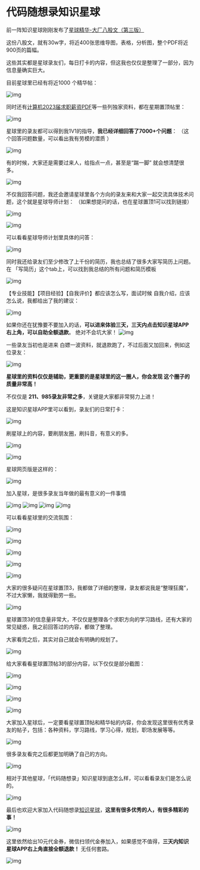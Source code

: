 # 代码随想录知识星球

前一阵知识星球刚刚发布了[星球精华-大厂八股文（第三版）](https://programmercarl.com/other/kstar_baguwen.html)

这份八股文，就有30w字，将近400张思维导图，表格，分析图，整个PDF将近900页的篇幅。

这些其实都是星球录友们，每日打卡的内容，但这我也仅仅是整理了一部分，因为信息量确实巨大。

目前星球里已经有将近1000 个精华帖：

![img](https://code-thinking-1253855093.file.myqcloud.com/pics/20221028105054.png)

同时还有[计算机2023届求职薪资PDF](https://programmercarl.com/other/2022salary.html)等一些列独家资料，都在星期置顶帖里：

![img](https://code-thinking-1253855093.file.myqcloud.com/pics/20230516112821.png)

星球里的录友都可以得到我1V1的指导，**我已经详细回答了7000+个问题**： （这个回答问题数量，可以看出我有劳模的潜质 ）

![img](https://code-thinking-1253855093.file.myqcloud.com/pics/20230426103803.png)

有的时候，大家还是需要过来人，给指点一点，甚至是“踹一脚” 就会想清楚很多。

![img](https://code-thinking-1253855093.file.myqcloud.com/pics/20220215164352.png)

不仅我回答问题，我还会邀请星球里各个方向的录友来和大家一起交流具体技术问题，这个就是星球导师计划： （如果想提问的话，也在星球置顶1可以找到链接）

![img](https://code-thinking-1253855093.file.myqcloud.com/pics/20230516113144.png)

![img](https://code-thinking-1253855093.file.myqcloud.com/pics/20230516113058.png)

可以看看星球导师计划里具体的问答：

![img](https://code-thinking-1253855093.file.myqcloud.com/pics/20230516115057.png)

同时我还给录友们至少修改了上千份的简历，我也总结了很多大家写简历上问题。在 「写简历」这个tab上，可以找到我总结的所有问题和简历模板

![img](https://code-thinking-1253855093.file.myqcloud.com/pics/20220516160018.png)

【专业技能】【项目经验】【自我评价】都应该怎么写，面试时候 自我介绍，应该怎么说，我都给出了我的建议：

![img](https://code-thinking-1253855093.file.myqcloud.com/pics/20220516155906.png)


如果你还在犹豫要不要加入的话，**可以进来体验三天，三天内点击知识星球APP右上角，可以自助全额退款**。 绝对不会坑大家！
![img](https://code-thinking-1253855093.file.myqcloud.com/pics/20230607171843.png)


一些录友当初也是进来 白嫖一波资料，就退款跑了，不过后面又加回来，例如这位录友：

![img](https://code-thinking-1253855093.file.myqcloud.com/pics/20220516160948.png)

**星球里的资料仅仅是辅助，更重要的是星球里的这一圈人，你会发现 这个圈子的质量非常高！**

不仅仅是 **211、985录友非常之多**，关键是大家都非常努力上进！

这是知识星球APP里可以看到，录友们的日常打卡：

![img](https://code-thinking-1253855093.file.myqcloud.com/pics/20220516161612.png)

刷星球上的内容，要刷朋友圈，刷抖音，有意义的多。

![img](https://code-thinking-1253855093.file.myqcloud.com/pics/20220321152039.png)

![img](https://code-thinking-1253855093.file.myqcloud.com/pics/20211208223737.png)

星球网页版是这样的：

![img](https://code-thinking-1253855093.file.myqcloud.com/pics/20220517161228.png)

加入星球，是很多录友当年做的最有意义的一件事情

![img](https://code-thinking-1253855093.file.myqcloud.com/pics/20220103142102.png)
![img](https://code-thinking-1253855093.file.myqcloud.com/pics/20220310154516.png)
![img](https://code-thinking-1253855093.file.myqcloud.com/pics/20211217103704.png)
![img](https://code-thinking-1253855093.file.myqcloud.com/pics/20211122223125.png)

可以看看星球里的交流氛围：

![img](https://code-thinking-1253855093.file.myqcloud.com/pics/20211112170200.png)

![img](https://code-thinking-1253855093.file.myqcloud.com/pics/20211112170840.png)

![img](https://code-thinking-1253855093.file.myqcloud.com/pics/20211115182306.png)

![img](https://code-thinking-1253855093.file.myqcloud.com/pics/20220115000350.png)

![img](https://code-thinking-1253855093.file.myqcloud.com/pics/20220130214431.png)

大家的很多疑问在星球置顶3，我都做了详细的整理，录友都说我是“整理狂魔”，不过大家懒，我就得勤劳一些。

![img](https://code-thinking-1253855093.file.myqcloud.com/pics/20220516162241.png)

星球置顶3的信息量非常大，不仅仅是整理各个求职方向的学习路线，还有大家的常见疑惑，我之前回答过的内容，都做了整理。

大家看完之后，其实对自己就会有明确的规划了。

![img](https://code-thinking-1253855093.file.myqcloud.com/pics/20220506151741.png)

给大家看看星球置顶帖3的部分内容，以下仅仅是部分截图：

![img](https://code-thinking-1253855093.file.myqcloud.com/pics/20220516215651.png)

![img](https://code-thinking-1253855093.file.myqcloud.com/pics/20220516215720.png)

![img](https://code-thinking-1253855093.file.myqcloud.com/pics/20220516215746.png)

![img](https://code-thinking-1253855093.file.myqcloud.com/pics/20220516215820.png)


大家加入星球后，一定要看星球置顶帖和精华帖的内容，你会发现这里很有优秀录友的帖子，包括：各种资料，学习路线，学习心得，规划，职场发展等等。

![img](https://code-thinking-1253855093.file.myqcloud.com/pics/20220517161701.png)

很多录友看完之后都更加明确了自己的方向。

![img](https://code-thinking-1253855093.file.myqcloud.com/pics/20220506151741.png)


相对于其他星球，「代码随想录」知识星球到底怎么样，可以看看录友们是怎么说的。

![img](https://code-thinking-1253855093.cos.ap-guangzhou.myqcloud.com/pics/20210721143201.png)

最后也欢迎大家加入代码随想录[知识星球](https://mp.weixin.qq.com/s/wPaJumc8afuzWLo72yRlIw)，**这里有很多优秀的人，有很多精彩的事！**

![img](https://code-thinking-1253855093.file.myqcloud.com/pics/20220209171637.png)

这里依然给出10元代金券，微信扫领代金券加入，如果感觉不值得，**三天内知识星球APP右上角直接全额退款！** 无任何套路。

![img](https://code-thinking-1253855093.file.myqcloud.com/pics/20230607171843.png)


